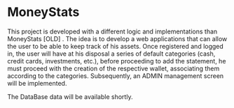 # MoneyStats

This project is developed with a different logic and implementations than MoneyStats [OLD] .
The idea is to develop a web applications that can allow the user to be able to keep track of his assets.
Once registered and logged in, the user will have at his disposal a series of default categories (cash, credit cards, investments, etc.), before proceeding to add the statement, he must proceed with the creation of the respective wallet, associating them according to the categories.
Subsequently, an ADMIN management screen will be implemented.

The DataBase data will be available shortly.

